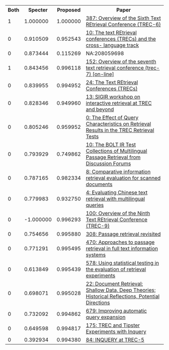 <html><table><tr>
<th>Both</th>
<th>Specter</th>
<th>Proposed</th>
<th>Paper</th>
</tr>
<tr>
<td>1</td>
<td>1.000000</td>
<td>1.000000</td>
<td><a href="https://www.semanticscholar.org/paper/46bf2acd3cd09525ab79183039536ab3ee985365">387: Overview of the Sixth Text REtrieval Conference (TREC-6)</a></td>
</tr>
<tr>
<td>0</td>
<td>0.910509</td>
<td>0.952543</td>
<td><a href="https://www.semanticscholar.org/paper/9566d3a530d2c06eb23fd0dcd9f5f9fed2c80d4a">10: The text REtrieval conferences (TRECs) and the cross- language track</a></td>
</tr>
<tr>
<td>0</td>
<td>0.873444</td>
<td>0.115269</td>
<td>NA:208059698</td>
</tr>
<tr>
<td>1</td>
<td>0.843456</td>
<td>0.996118</td>
<td><a href="https://www.semanticscholar.org/paper/3b76039ca74ba46ebb1b3ad8b71243a898121a31">152: Overview of the seventh text retrieval conference (trec-7) [on-line]</a></td>
</tr>
<tr>
<td>0</td>
<td>0.839955</td>
<td>0.994952</td>
<td><a href="https://www.semanticscholar.org/paper/19ae3ad003a3420e151f2d19ee0f40b9d3500167">24: The Text REtrieval Conferences (TRECs)</a></td>
</tr>
<tr>
<td>0</td>
<td>0.828346</td>
<td>0.949960</td>
<td><a href="https://www.semanticscholar.org/paper/2dd2936b3afc0286c2050c1b5588e91d6fb28ee4">13: SIGIR workshop on interactive retrieval at TREC and beyond</a></td>
</tr>
<tr>
<td>0</td>
<td>0.805246</td>
<td>0.959952</td>
<td><a href="https://www.semanticscholar.org/paper/2b9eba8d199f45f6d3e2c57977312cd0dd82b024">0: The Effect of Query Characteristics on Retrieval Results in the TREC Retrieval Tests</a></td>
</tr>
<tr>
<td>0</td>
<td>0.793929</td>
<td>0.749862</td>
<td><a href="https://www.semanticscholar.org/paper/1ff1ee44a867267145e34c0ba4e64359856c383c">10: The BOLT IR Test Collections of Multilingual Passage Retrieval from Discussion Forums</a></td>
</tr>
<tr>
<td>0</td>
<td>0.787165</td>
<td>0.982334</td>
<td><a href="https://www.semanticscholar.org/paper/a4fc15755d5978137017c35c42dbb05d3c696781">8: Comparative information retrieval evaluation for scanned documents</a></td>
</tr>
<tr>
<td>0</td>
<td>0.779983</td>
<td>0.932750</td>
<td><a href="https://www.semanticscholar.org/paper/298d7af24f124aab4c1e08d5d7394491f5022530">4: Evaluating Chinese text retrieval with multilingual queries</a></td>
</tr>
<tr>
<td>0</td>
<td>-1.000000</td>
<td>0.996293</td>
<td><a href="https://www.semanticscholar.org/paper/fdb1bdcb060bb1b663e6ba31f4916a4b2e0b3edf">100: Overview of the Ninth Text REtrieval Conference (TREC-9)</a></td>
</tr>
<tr>
<td>0</td>
<td>0.754656</td>
<td>0.995880</td>
<td><a href="https://www.semanticscholar.org/paper/1a8282495642e742f2840589165a41c3cdd63a22">308: Passage retrieval revisited</a></td>
</tr>
<tr>
<td>0</td>
<td>0.771291</td>
<td>0.995495</td>
<td><a href="https://www.semanticscholar.org/paper/18b36625c0be4f1a5f598478adf5c02937af3f72">470: Approaches to passage retrieval in full text information systems</a></td>
</tr>
<tr>
<td>0</td>
<td>0.613849</td>
<td>0.995439</td>
<td><a href="https://www.semanticscholar.org/paper/c6525eded7f93c6890563ea7bf870b513a67e18c">578: Using statistical testing in the evaluation of retrieval experiments</a></td>
</tr>
<tr>
<td>0</td>
<td>0.698071</td>
<td>0.995028</td>
<td><a href="https://www.semanticscholar.org/paper/22dbf519d87d6d2a6749266e3eee20df2c2c52dc">22: Document Retrieval: Shallow Data, Deep Theories; Historical Reflections, Potential Directions</a></td>
</tr>
<tr>
<td>0</td>
<td>0.732092</td>
<td>0.994862</td>
<td><a href="https://www.semanticscholar.org/paper/5604bbf9fd2083cd61f0beb98662986292cab72b">679: Improving automatic query expansion</a></td>
</tr>
<tr>
<td>0</td>
<td>0.649598</td>
<td>0.994817</td>
<td><a href="https://www.semanticscholar.org/paper/ac1410ee22f8163cf0513b02a5d43054eb037424">175: TREC and Tipster Experiments with Inquery</a></td>
</tr>
<tr>
<td>0</td>
<td>0.392934</td>
<td>0.994380</td>
<td><a href="https://www.semanticscholar.org/paper/f0fef9b6d8d2ba6d954f41b82a2898e7e343fd0d">84: INQUERY at TREC-5</a></td>
</tr>
</table></html>
